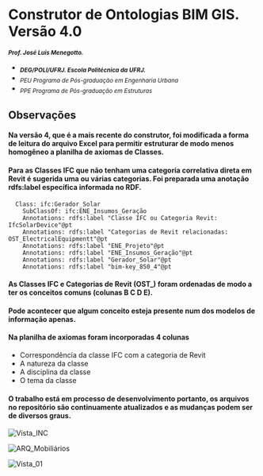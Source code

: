 # Construtor de Ontologias BIM GIS. Versão 4.0 
<sub> **_Prof. José Luis Menegotto._**</sub> 
+ <sub> **_DEG/POLI/UFRJ. Escola Politécnica da UFRJ._**</sub>
+ <sub> _PEU Programa de Pós-graduação em Engenharia Urbana_</sub>
+ <sub> _PPE Programa de Pós-graduação em Estruturas_</sub>

## Observações 

#### Na versão 4, que é a mais recente do construtor, foi modificada a forma de leitura do arquivo Excel para permitir estruturar de modo menos homogêneo a planilha de axiomas de Classes.
#### Para as Classes IFC que não tenham uma categoria correlativa direta em Revit é sugerida uma ou várias categorias. Foi preparada uma anotação rdfs:label específica informada no RDF.

	  Class: ifc:Gerador_Solar
		SubClassOf: ifc:ENE_Insumos_Geração
		Annotations: rdfs:label "Classe IFC ou Categoria Revit:   IfcSolarDevice"@pt
		Annotations: rdfs:label "Categorias de Revit relacionadas:  OST_ElectricalEquipmentt"@pt
		Annotations: rdfs:label "ENE_Projeto"@pt
		Annotations: rdfs:label "ENE_Insumos_Geração"@pt
		Annotations: rdfs:label "Gerador_Solar"@pt
		Annotations: rdfs:label "bim-key_850_4"@pt  

#### As Classes IFC e Categorias de Revit (OST_) foram ordenadas de modo a ter os conceitos comuns (colunas B C D E).
#### Pode acontecer que algum conceito esteja presente num dos modelos de informação apenas. 
#### Na planilha de axiomas foram incorporadas 4 colunas 

  * Correspondência da classe IFC com a categoria de Revit
  * A natureza da classe
  * A disciplina da classe
  * O tema da classe

#### O trabalho está em processo de desenvolvimento portanto, os arquivos no repositório são continuamente atualizados e as mudanças podem ser de diversos graus.

![Vista_INC](https://github.com/user-attachments/assets/24b8b37b-f52d-43e7-bbe8-805db847c105)

![ARQ_Mobiliários](https://github.com/user-attachments/assets/859a65e4-01ba-44e3-b07d-7be2207c8ed2)

![Vista_01](https://github.com/user-attachments/assets/10623359-40ab-4ae5-b43f-349f434f230e)



